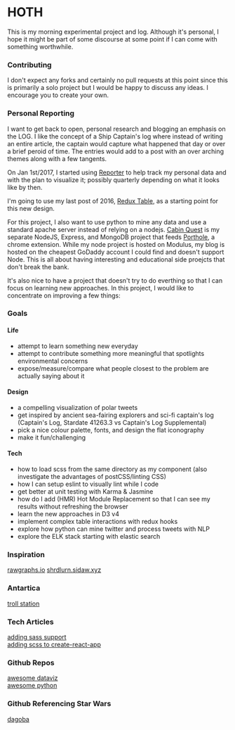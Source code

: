 # HOTH

This is my morning experimental project and log. Although it's personal, I hope it might be part of some discourse at some point if I can come with something worthwhile. 

### Contributing

I don't expect any forks and certainly no pull requests at this point since this is primarily a solo project but I would be happy to discuss any ideas. I encourage you to create your own.

### Personal Reporting

I want to get back to open, personal research and blogging an emphasis on the LOG. I like the concept of a Ship Captain's log where instead of writing an entire article, the captain would capture what happened that day or over a brief peroid of time. The entries would add to a post with an over arching themes along with a few tangents.    

On Jan 1st/2017, I started using [Reporter](http://www.reporter-app.com/) to help track my personal data and with the plan to visualize it; possibly quarterly depending on what it looks like by then.  

I'm going to use my last post of 2016, [Redux Table](http://headwinds.net/2016/04/redux-data-table/), as a starting point for this new design. 

For this project, I also want to use python to mine any data and use a standard apache server instead of relying on a nodejs. 
[Cabin Quest](http://cabinquest-50966.onmodulus.net/#!/) is my separate NodeJS, Express, and MongoDB project that feeds [Porthole](https://chrome.google.com/webstore/detail/porthole/dilfffpckfhcpgidnmgaeoidgekcjlln?hl=en), a chrome extension. While my node project is hosted on Modulus, my blog is hosted on the cheapest GoDaddy account I could find and doesn't support Node. This is all about having interesting and educational side proejcts that don't break the bank. 

It's also nice to have a project that doesn't try to do everthing so that I can focus on learning new approaches. In this project, I would like to concentrate on improving a few things:

### Goals

#### Life 

* attempt to learn something new everyday 
* attempt to contribute something more meaningful that spotlights environmental concerns
* expose/measure/compare what people closest to the problem are actually saying about it

#### Design

* a compelling visualization of polar tweets 
* get inspired by ancient sea-fairing explorers and sci-fi captain's log (Captain's Log, Stardate 41263.3 vs Captain's Log Supplemental)
* pick a nice colour palette, fonts, and design the flat iconography
* make it fun/challenging 

#### Tech 

* how to load scss from the same directory as my component (also investigate the advantages of postCSS/linting CSS)
* how I can setup eslint to visually lint while I code
* get better at unit testing with Karma & Jasmine 
* how do I add (HMR) Hot Module Replacement so that I can see my results without refreshing the browser
* learn the new approaches in D3 v4
* implement complex table interactions with redux hooks
* explore how python can mine twitter and process tweets with NLP
* explore the ELK stack starting with elastic search

### Inspiration
[rawgraphs.io](http://rawgraphs.io/)
[shrdlurn.sidaw.xyz](https://worksheets.codalab.org/worksheets/0x9fe4d080bac944e9a6bd58478cb05e5e/)

### Antartica
[troll station](https://en.wikipedia.org/wiki/Troll_(research_station))

### Tech Articles
[adding sass support](https://shellmonger.com/2016/01/19/adding-sass-support-to-webpack/)  
[adding scss to create-react-app](https://medium.com/@Connorelsea/using-sass-with-create-react-app-7125d691376)    

### Github Repos
[awesome dataviz](https://github.com/fasouto/awesome-dataviz)     
[awesome python](https://github.com/vinta/awesome-python)

### Github Referencing Star Wars
[dagoba](https://github.com/dxnn/dagoba)     